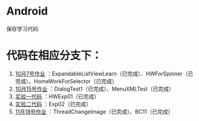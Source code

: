# Android

保存学习代码

# 代码在相应分支下：

1. [10月7号作业](https://github.com/JLbeard/Android/tree/10.7) ：ExpandableListViewLearn（已完成）、HWForSpinner（已完成）、HomeWorkForSelector（已完成）
2. [10月15号作业](https://github.com/JLbeard/Android/tree/10.15) ：DialogTest1（已完成）、MenuXMLTest（已完成）
3. [实验一代码](https://github.com/JLbeard/Android/tree/Exp01) ：HWExp01（已完成）
4. [实验二代码](https://github.com/JLbeard/Android/tree/Exp02) ：Exp02（已完成）
5. [11月18号作业](https://github.com/JLbeard/Android/tree/11.18) ：ThreadChangeImage（已完成）、BC11（已完成）
